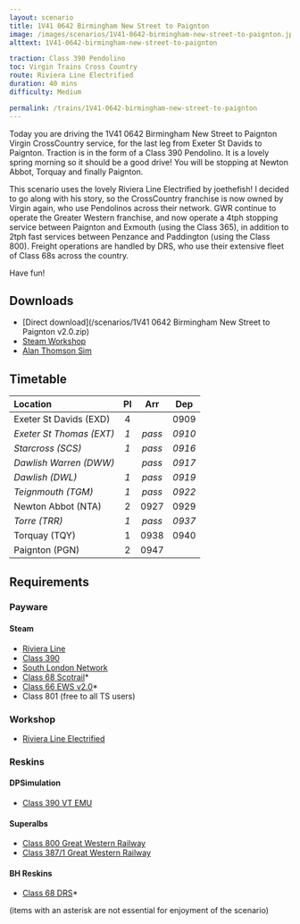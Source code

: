 ```yaml
---
layout: scenario
title: 1V41 0642 Birmingham New Street to Paignton
image: /images/scenarios/1V41-0642-birmingham-new-street-to-paignton.jpg
alttext: 1V41-0642-birmingham-new-street-to-paignton

traction: Class 390 Pendolino
toc: Virgin Trains Cross Country
route: Riviera Line Electrified
duration: 40 mins
difficulty: Medium

permalink: /trains/1V41-0642-birmingham-new-street-to-paignton
---
```


Today you are driving the 1V41 0642 Birmingham New Street to Paignton Virgin CrossCountry service, for the last leg from Exeter St Davids to Paignton. Traction is in the form of a Class 390 Pendolino. It is a lovely spring morning so it should be a good drive! You will be stopping at Newton Abbot, Torquay and finally Paignton.

This scenario uses the lovely Riviera Line Electrified by joethefish! I decided to go along with his story, so the CrossCountry franchise is now owned by Virgin again, who use Pendolinos across their network. GWR continue to operate the Greater Western franchise, and now operate a 4tph stopping service between Paignton and Exmouth (using the Class 365), in addition to 2tph fast services between Penzance and Paddington (using the Class 800). Freight operations are handled by DRS, who use their extensive fleet of Class 68s across the country.

Have fun!

## Downloads
* [Direct download](/scenarios/1V41 0642 Birmingham New Street to Paignton v2.0.zip)
* [Steam Workshop](https://steamcommunity.com/sharedfiles/filedetails/?id=1474607185)
* [Alan Thomson Sim](https://alanthomsonsim.com/?download=1v41-0642-birmingham-new-street-to-paignton)

## Timetable

| Location | Pl | Arr | Dep |
|:-|:-:|:-:|:-:|
| Exeter St Davids (EXD) | 4 |  | 0909 |
| *Exeter St Thomas (EXT)* | *1* | *pass* | *0910* |
| *Starcross (SCS)* | *1* | *pass* | *0916* |
| *Dawlish Warren (DWW)* |  | *pass* | *0917* |
| *Dawlish (DWL)* | *1* | *pass* | *0919* |
| *Teignmouth (TGM)* | *1* | *pass* | *0922* |
| Newton Abbot (NTA) | 2 | 0927 | 0929 |
| *Torre (TRR)* | *1* | *pass* | *0937* |
| Torquay (TQY) | 1 | 0938 | 0940 |
| Paignton (PGN) | 2 | 0947 | |

## Requirements

### Payware

#### Steam
* [Riviera Line](http://store.steampowered.com/app/222632)
* [Class 390](http://store.steampowered.com/app/208343)
* [South London Network](https://store.steampowered.com/app/222638)
* [Class 68 Scotrail](http://store.steampowered.com/app/376930)*
* [Class 66 EWS v2.0](http://store.steampowered.com/app/222568)*
* Class 801 (free to all TS users)

### Workshop
* [Riviera Line Electrified](http://steamcommunity.com/workshop/filedetails/?id=564595230)

### Reskins
#### DPSimulation
* [Class 390 VT EMU](http://dpsimulation.org.uk/reskins.html#DefEMU)

#### Superalbs
* [Class 800 Great Western Railway](http://superalbs.weebly.com/class800greatwesternrailway.html)
* [Class 387/1 Great Western Railway](http://superalbs.weebly.com/class387greatwesternrailway.html)

#### BH Reskins
* [Class 68 DRS](https://www.facebook.com/photo.php?fbid=1114446985268228&set=oa.515760421890353&type=1&theater)*

(items with an asterisk are not essential for enjoyment of the scenario)
